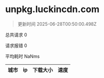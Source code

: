 
  # unpkg.luckincdn.com

  > 更新时间 2025-06-28T00:50:00.498Z
  
  总共请求 0

  请求报错 0

  平均耗时 NaNms

|城市|ip|下载大小|速度|
|-----|----------|---|---|

  